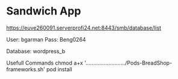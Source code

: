 # Sandwich App

https://euve260091.serverprofi24.net:8443/smb/database/list

User: bgarman
Pass: Beng0264

Database: wordpress_b

Usefull Commands 
chmod a+x '........................../Pods-BreadShop-frameworks.sh'
pod install
